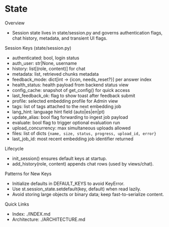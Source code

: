 # State

Overview

- Session state lives in state/session.py and governs authentication flags, chat history, metadata, and transient UI flags.

Session Keys (state/session.py)

- authenticated: bool, login status
- auth_user: str|None, username
- history: list[(role, content)] for chat
- metadata: list, retrieved chunks metadata
- feedback_mode: dict[int -> {icon, needs_reset?}] per answer index
- health_status: health payload from backend status view
- config_cache: snapshot of get_config() for quick access
- last_feedback_ok: flag to show toast after feedback submit
- profile: selected embedding profile for Admin view
- tags: list of tags attached to the next embedding job
- lang_hint: language hint field (auto|es|en|pt)
- update_alias: bool flag forwarding to ingest job payload
- evaluate: bool flag to trigger optional evaluation run
- upload_concurrency: max simultaneous uploads allowed
- files: list of dicts `{name, size, status, progress, upload_id, error}`
- last_job_id: most recent embedding job identifier returned

Lifecycle

- init_session() ensures default keys at startup.
- add_history(role, content) appends chat rows (used by views/chat).

Patterns for New Keys

- Initialize defaults in DEFAULT_KEYS to avoid KeyError.
- Use st.session_state.setdefault(key, default) when read lazily.
- Avoid storing large objects or binary data; keep fast-to-serialize content.

Quick Links

- Index: ./INDEX.md
- Architecture: ./ARCHITECTURE.md
